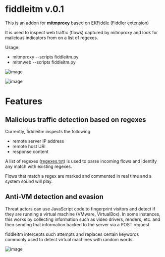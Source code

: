 # fiddleitm v.0.1

This is an addon for [**mitmproxy**](https://github.com/mitmproxy/mitmproxy) based on [EKFiddle](https://github.com/malwareinfosec/EKFiddle/) (Fiddler extension)

It is used to inspect web traffic (flows) captured by mitmproxy
and look for malicious indicators from on a list of regexes.

Usage:

* mitmproxy --scripts fiddleitm.py
* mitmweb --scripts fiddleitm.py

![image](https://github.com/malwareinfosec/fiddleitm/assets/25351665/2e6294e9-6282-4ab8-8e05-53a42720b4d6)

![image](https://github.com/malwareinfosec/fiddleitm/assets/25351665/ff8e17a0-5288-467f-a71c-4f5c5c49bde1)

# Features

## Malicious traffic detection based on regexes

Currently, fiddleitm inspects the following:

* remote server IP address
* remote host URI
* response content

A list of regexes ([regexes.txt](https://github.com/malwareinfosec/fiddleitm/blob/main/regexes.txt)) is used to parse incoming flows and identify any match with existing regexes.

Flows that match a regex are marked and commented in real time and a system sound will play.

## Anti-VM detection and evasion

Threat actors can use JavaScript code to fingerprint visitors and detect if they are running a virtual machine (VMware, VirtualBox). In some instances, this works by collecting information such as video drivers, renders, etc. and then sending that information backed to the server via a POST request.

fiddleitm intercepts such attempts and replaces certain keywords commonly used to detect virtual machines with random words.

![image](https://github.com/malwareinfosec/fiddleitm/assets/25351665/c7bca2df-d93d-4880-9a4f-803c74dae36e)

